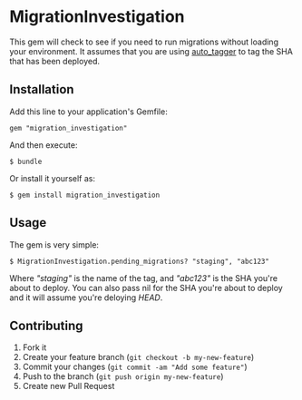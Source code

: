# MigrationInvestigation

This gem will check to see if you need to run migrations without loading your environment.
It assumes that you are using [auto_tagger](https://github.com/zilkey/auto_tagger) to tag the SHA that has been deployed.

## Installation

Add this line to your application's Gemfile:

    gem "migration_investigation"

And then execute:

    $ bundle

Or install it yourself as:

    $ gem install migration_investigation

## Usage

The gem is very simple:

	$ MigrationInvestigation.pending_migrations? "staging", "abc123"
	
Where _"staging"_ is the name of the tag, and _"abc123"_ is the SHA you're about to deploy. You can also pass nil for the SHA you're about to deploy and it will assume you're deloying _HEAD_.

## Contributing

1. Fork it
2. Create your feature branch (`git checkout -b my-new-feature`)
3. Commit your changes (`git commit -am "Add some feature"`)
4. Push to the branch (`git push origin my-new-feature`)
5. Create new Pull Request
